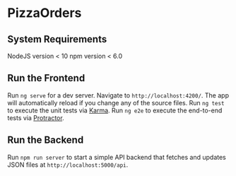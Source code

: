 # PizzaOrders

## System Requirements
NodeJS version < 10
npm version < 6.0

## Run the Frontend

Run `ng serve` for a dev server. Navigate to `http://localhost:4200/`. The app will automatically reload if you change any of the source files.
Run `ng test` to execute the unit tests via [Karma](https://karma-runner.github.io).
Run `ng e2e` to execute the end-to-end tests via [Protractor](http://www.protractortest.org/).

## Run the Backend

Run `npm run server` to start a simple API backend that fetches and updates JSON files at `http://localhost:5000/api`.
